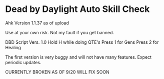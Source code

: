 # Dead by Daylight Auto Skill Check

Ahk Version 1.1.37 as of upload

Use at your own risk. Not my fault if you get banned.


DBD Script Vers. 1.0
Hold H while doing QTE's 
Press 1 for Gens 
Press 2 for Healing

The first version is very buggy and will not have many features.
Expect periodic updates.




CURRENTLY BROKEN AS OF 9/20 WILL FIX SOON
